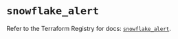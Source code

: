 # `snowflake_alert`

Refer to the Terraform Registry for docs: [`snowflake_alert`](https://registry.terraform.io/providers/snowflake-labs/snowflake/0.87.2/docs/resources/alert).
